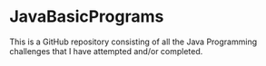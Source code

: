 # JavaBasicPrograms


This is a GitHub repository consisting of all the Java Programming challenges that I have attempted and/or completed.
